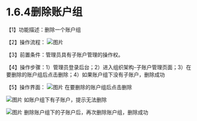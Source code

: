 # 1.6.4删除账户组

【1】功能描述：删除一个账户组

【2】操作流程：
![图片](~@img/1/1.6.4_p1.png)

【3】前置条件：管理员具有子账户管理的操作权。

【4】操作步骤：1）管理员登录后台；2）进入组织架构-子账户管理页面；3）在要删除的账户组后点击删除；4）如果账户组下没有子账户，删除成功

【5】操作界面：
![图片](~@img/1/1.6.4_p2.png)
在要删除的账户组后点击删除

![图片](~@img/1/1.6.4_p3.png)
如账户组下有子账户，提示无法删除

![图片](~@img/1/1.6.4_p4.png)
删除账户组下的子账户后，再次删除账户组，删除成功